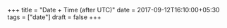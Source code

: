 +++
title = "Date + Time (after UTC)"
date = 2017-09-12T16:10:00+05:30
tags = ["date"]
draft = false
+++
